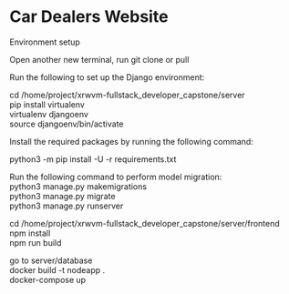 # Car Dealers Website

Environment setup

Open another new terminal, run git clone or pull

Run the following to set up the Django environment:

cd /home/project/xrwvm-fullstack_developer_capstone/server\
pip install virtualenv\
virtualenv djangoenv\
source djangoenv/bin/activate

Install the required packages by running the following command:

python3 -m pip install -U -r requirements.txt

Run the following command to perform model migration:\
python3 manage.py makemigrations\
python3 manage.py migrate\
python3 manage.py runserver

cd /home/project/xrwvm-fullstack_developer_capstone/server/frontend\
npm install\
npm run build

go to server/database\
docker build -t nodeapp .\
docker-compose up
